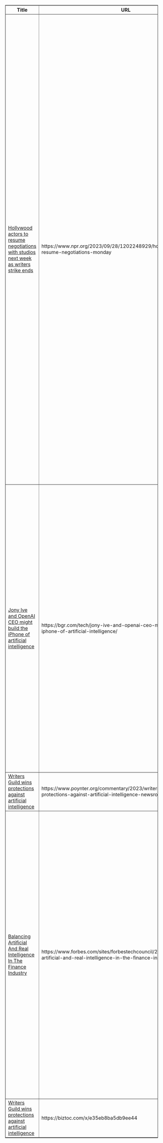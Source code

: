 <table border="1">
  <thead>
    <tr>
      <th>Title</th>
      <th>URL</th>
      <th>Summary</th>
    </tr>
  </thead>
  <tbody>
    <tr>
      <td><a href='https://www.npr.org/2023/09/28/1202248929/hollywood-actors-to-resume-negotiations-monday'>Hollywood actors to resume negotiations with studios next week as writers strike ends</a></td>
      <td>https://www.npr.org/2023/09/28/1202248929/hollywood-actors-to-resume-negotiations-monday</td>
      <td>Hollywood actors are set to resume negotiations with studios and streaming services after the end of the writers strike. The Screen Actors Guild-American Federation of Radio and Television Artists (SAG-AFTRA) will begin strike negotiations on Monday, with several studio executives present. Late-night hosts and shows like Bill Maher, Jimmy Fallon, Seth Meyers, Jimmy Kimmel, Stephen Colbert, and John Oliver have announced their return to work. The writers strike has had a significant impact on late-night TV viewership, with declines of 40% to 50%. However, negotiations between SAG-AFTRA and studios have resulted in a deal being reached in just five days. The writers union has approved a three-year contract agreement with studios, gaining wins in compensation, employment length, staff size, and control of artificial intelligence. Companies cannot require writers to use AI, but it can be used if agreed upon.</td>
    </tr>
    <tr>
      <td><a href='https://bgr.com/tech/jony-ive-and-openai-ceo-might-build-the-iphone-of-artificial-intelligence/'>Jony Ive and OpenAI CEO might build the iPhone of artificial intelligence</a></td>
      <td>https://bgr.com/tech/jony-ive-and-openai-ceo-might-build-the-iphone-of-artificial-intelligence/</td>
      <td>Former Apple design chief Jony Ive and OpenAI CEO Sam Altman are reportedly collaborating on a project to create an "iPhone of artificial intelligence." The goal is to develop a device that combines the sleek design of the iPhone with advanced AI capabilities. This venture, potentially backed by a $1 billion investment from Softbank, aims to revolutionize the AI industry, similar to how the iPhone transformed the mobile industry. The partnership is exciting due to Ive's successful career at Apple and the potential impact on how we interact with AI technology.</td>
    </tr>
    <tr>
      <td><a href='https://www.poynter.org/commentary/2023/writers-guild-wins-protections-against-artificial-intelligence-newsroom-unions/'>Writers Guild wins protections against artificial intelligence</a></td>
      <td>https://www.poynter.org/commentary/2023/writers-guild-wins-protections-against-artificial-intelligence-newsroom-unions/</td>
      <td>None</td>
    </tr>
    <tr>
      <td><a href='https://www.forbes.com/sites/forbestechcouncil/2023/09/28/balancing-artificial-and-real-intelligence-in-the-finance-industry/'>Balancing Artificial And Real Intelligence In The Finance Industry</a></td>
      <td>https://www.forbes.com/sites/forbestechcouncil/2023/09/28/balancing-artificial-and-real-intelligence-in-the-finance-industry/</td>
      <td>The article highlights the importance of balancing artificial intelligence (AI) and human intelligence in the finance industry. While AI has many useful applications, it is limited in its ability to handle complex decision-making and understand nuanced situations. The optimal intelligence system in finance requires a combination of AI for basic tasks and human intelligence for higher-level issues and the relational aspect of finance. This collaboration will require changes in financial education and investment in the human workforce.</td>
    </tr>
    <tr>
      <td><a href='https://biztoc.com/x/e35eb8ba5db9ee44'>Writers Guild wins protections against artificial intelligence</a></td>
      <td>https://biztoc.com/x/e35eb8ba5db9ee44</td>
      <td>None</td>
    </tr>
  </tbody>
</table>